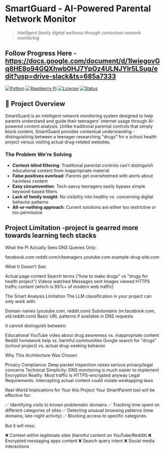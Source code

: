 # SmartGuard - AI-Powered Parental Network Monitor

> *Intelligent family digital wellness through contextual network monitoring*
## Follow Progress Here - https://docs.google.com/document/d/1IwiegovGq8HE8o94GQXhwb0HJ7YpOz4ULNJYlr5LSug/edit?usp=drive-slack&ts=685a7333
[![Python](https://img.shields.io/badge/Python-3.11+-blue.svg)](https://python.org)
[![Raspberry Pi](https://img.shields.io/badge/Platform-Raspberry%20Pi%204-red.svg)](https://raspberrypi.org)
[![License](https://img.shields.io/badge/License-MIT-green.svg)](LICENSE)
[![Status](https://img.shields.io/badge/Status-In%20Development-yellow.svg)]()

## 🎯 Project Overview

SmartGuard is an intelligent network monitoring system designed to help parents understand and guide their teenagers' internet usage through AI-powered content analysis. Unlike traditional parental controls that simply block content, SmartGuard provides contextual understanding - distinguishing between a teenager researching "drugs" for a school health project versus visiting actual drug-related websites.

### The Problem We're Solving

- **Context-blind filtering**: Traditional parental controls can't distinguish educational content from inappropriate material
- **False positives overload**: Parents get overwhelmed with alerts about harmless content  
- **Easy circumvention**: Tech-savvy teenagers easily bypass simple keyword-based filters
- **Lack of family insight**: No visibility into healthy vs. concerning digital behavior patterns
- **All-or-nothing approach**: Current solutions are either too restrictive or too permissive

## Project Limitation -project is gearred more towards learning tech stacks
What the Pi Actually Sees
DNS Queries Only:

facebook.com
reddit.com/r/teenagers
youtube.com
example-drug-site.com

What It Doesn't See:

Actual page content
Search terms ("how to make drugs" vs "drugs for health project")
Videos watched
Messages sent
Images viewed
HTTPS traffic content (which is 95%+ of modern web traffic)

The Smart Analysis Limitation
The LLM classification in your project can only work with:

Domain names (youtube.com, reddit.com)
Subdomains (m.facebook.com, old.reddit.com)
Basic URL patterns if available in DNS requests

It cannot distinguish between:

Educational YouTube video about drug awareness vs. inappropriate content
Reddit homework help vs. harmful communities
Google search for "drugs" (school project) vs. actual drug-seeking behavior

Why This Architecture Was Chosen
 

Privacy Compliance: Deep packet inspection raises serious privacy/legal concerns
Technical Simplicity: DNS monitoring is much easier to implement
Encryption Reality: Most traffic is HTTPS-encrypted anyway
Legal Requirements: Intercepting actual content could violate wiretapping laws

Real-World Implications for Your this Project
Your SmartParent tool will be effective for:

✅ Identifying visits to known problematic domains
✅ Tracking time spent on different categories of sites
✅ Detecting unusual browsing patterns (new domains, late-night activity)
✅ Blocking access to specific categories

But it will miss:

❌ Context within legitimate sites (harmful content on YouTube/Reddit)
❌ Encrypted messaging apps content
❌ Search query intent
❌ Social media interactions

